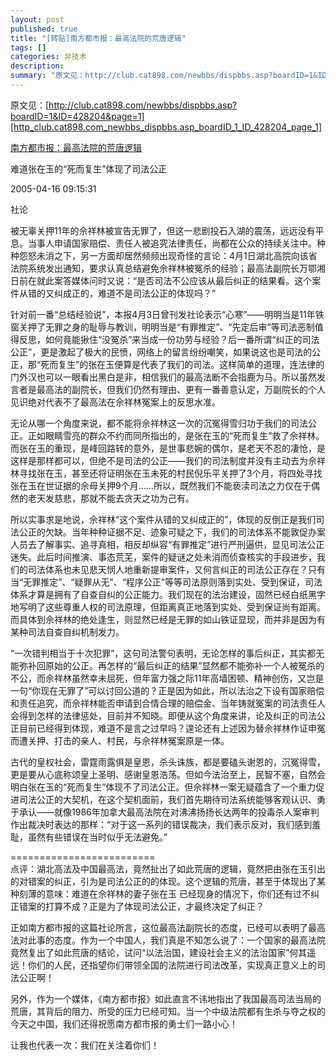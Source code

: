 ```yaml
---
layout: post
published: true
title: "[转贴]南方都市报：最高法院的荒唐逻辑"
tags: []
categories: 非技术    
description: 
summary: "原文见：http://club.cat898.com/newbbs/dispbbs.asp?boardID=1&ID=428204&page=1 南方都市报：最高法院的荒唐逻辑 难道张在玉的“死而复生”体现了司法公正 2005-04-16 "
---
```

原文见：[http://club.cat898.com/newbbs/dispbbs.asp?boardID=1&ID=428204&page=1][http_club.cat898.com_newbbs_dispbbs.asp_boardID_1_ID_428204_page_1]  
  
  
[南方都市报：最高法院的荒唐逻辑  
][Link 1]  
  
难道张在玉的“死而复生”体现了司法公正  
  
2005-04-16 09:15:31  
  
  
社论  
  
被无辜关押11年的佘祥林被宣告无罪了，但这一悲剧投石入湖的震荡，远远没有平息。当事人申请国家赔偿、责任人被追究法律责任，尚都在公众的持续关注中。种种怨怒未消之下，另一方面却居然频频出现奇怪的言论：4月1日湖北高院向该省法院系统发出通知，要求认真总结避免佘祥林被冤杀的经验；最高法副院长万鄂湘日前在就此案答媒体问时又说：“是否司法不公应该从最后纠正的结果看。这个案件从错的又纠成正的，难道不是司法公正的体现吗？”  
  
针对前一番“总结经验说”，本报4月3日曾刊发社论表示“心寒”——明明当是11年铁窗关押了无罪之身的耻辱与教训，明明当是“有罪推定”、“先定后审”等司法恶制值得反思，如何竟能揪住“没冤杀”来当成一份功劳与经验？后一番所谓“纠正的司法公正”，更是激起了极大的民愤，网络上的留言纷纷嘲笑，如果说这也是司法的公正，那“死而复生”的张在玉便算是代表了我们的司法。这样简单的道理，连法律的门外汉也可以一眼看出黑白是非，相信我们的最高法断不会指鹿为马。所以虽然发言者是最高法的副院长，但我们仍然有理由、更有一番善意认定，万副院长的个人见识绝对代表不了最高法在佘祥林冤案上的反思水准。  
  
无论从哪一个角度来说，都不能将佘祥林这一次的沉冤得雪归功于我们的司法公正。正如眼睛雪亮的群众不约而同所指出的，是张在玉的“死而复生”救了佘祥林。而张在玉的重现，是峰回路转的意外，是世事悲婉的偶尔，是老天不忍的凄怆，是这样是那样都可以，但绝不是司法的公正——我们的司法制度并没有主动去为佘祥林寻找张在玉，甚至还将证明张在玉未死的村民倪乐平关押了3个月，将四处寻找张在玉在世证据的佘母关押9个月……所以，既然我们不能亵渎司法之力仅在于偶然的老天发慈悲，那就不能去贪天之功为己有。  
  
所以实事求是地说，佘祥林“这个案件从错的又纠成正的”，体现的反倒正是我们司法公正的欠缺。当年种种证据不足、迹象可疑之下，我们的司法体系不能敦促办案人员去了解事实、追寻真相，相反却纵容“有罪推定”进行严刑逼供，显见司法公正迷失。此后时间推演、事态荒芜，案件的疑谜之处未消而侦查核实的手段进步，我们的司法体系也未见悲天悯人地重新提审案件，又何言纠正的司法公正存在？只有当“无罪推定”、“疑罪从无”、“程序公正”等等司法原则落到实处、受到保证，司法体系才算是拥有了自查自纠的公正能力。我们现在的法治建设，固然已经白纸黑字地写明了这些尊重人权的司法原理，但距离真正地落到实处、受到保证尚有距离。而具体到佘祥林的绝处逢生，则显然已经是无罪的如山铁证显现，而并非是因为有某种司法自查自纠机制发力。  
  
“一次错判相当于十次犯罪”，这句司法警句表明，无论怎样的事后纠正，其实都无能弥补回原始的公正。再怎样的“最后纠正的结果”显然都不能弥补一个人被冤杀的不公，而佘祥林虽然幸未屈死，但年富力强之际11年高墙困顿、精神创伤，又岂是一句“你现在无罪了”可以讨回公道的？正是因为如此，所以法治之下设有国家赔偿和责任追究，而佘祥林能否申请到合情合理的赔偿金、当年铸就冤案的司法责任人会得到怎样的法律惩处，目前并不知晓。即便从这个角度来讲，论及纠正的司法公正目前已经得到体现，难道不是言之过早吗？遑论还有上述因为替佘祥林作证申冤而遭关押、打击的亲人、村民，与佘祥林冤案原是一体。  
  
古代的皇权社会，雷霆雨露俱是皇恩，杀头诛族，都是要磕头谢恩的，沉冤得雪，更是要从心底称颂皇上圣明、感谢皇恩浩荡。但如今法治至上，民智不塞，自然会明白张在玉的“死而复生”体现不了司法公正。但佘祥林一案无疑蕴含了一个重力促进司法公正的大契机，在这个契机面前，我们首先期待司法系统能够客观认识、勇于承认——就像1986年加拿大最高法院在对沸沸扬扬长达两年的投毒杀人案审判作出裁决时表达的那样：“对于这一系列的错误裁决，我们表示反对，我们感到羞耻，虽然有些错误在当时似乎无法避免。”  
  
=========================  
点评：湖北高法及中国最高法，竟然扯出了如此荒唐的逻辑，竟然把由张在玉引出的对错案的纠正，引为是司法公正的的体现。这个逻辑的荒唐，甚至于体现出了某种刻薄的意味：难道在佘祥林的妻子张在玉 已经现身的情况下，你们还有过不纠正错案的打算不成？正是为了体现司法公正，才最终决定了纠正？  
  
正如南方都市报的这篇社论所言，这位最高法副院长的态度，已经可以表明了最高法对此事的态度。作为一个中国人，我们真是不知怎么说了：一个国家的最高法院竟然复出了如此荒唐的结论，试问“以法治国，建设社会主义的法治国家”何其遥远！你们的人民，还指望你们带领全国的法院进行司法改革，实现真正意义上的司法公正啊！  
  
另外，作为一个媒体，《南方都市报》如此直言不讳地指出了我国最高司法当局的荒唐，其背后的阻力、所受的压力已经可知。当一个中级法院都有生杀与夺之权的今天之中国，我们还得祝愿南方都市报的勇士们一路小心！  
  
让我也代表一次：我们在关注着你们！


[http_club.cat898.com_newbbs_dispbbs.asp_boardID_1_ID_428204_page_1]: http://club.cat898.com/newbbs/dispbbs.asp?boardID=1&ID=428204&page=1
[Link 1]: http://www.nanfangdaily.com.cn/southnews/spqy/sheping/200504160240.asp